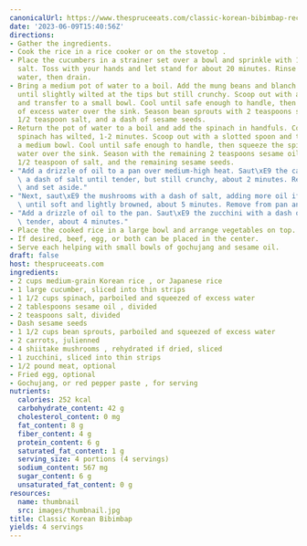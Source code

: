 ```yaml
---
canonicalUrl: https://www.thespruceeats.com/classic-korean-bibimbap-recipe-2118765
date: '2023-06-09T15:40:56Z'
directions:
- Gather the ingredients.
- Cook the rice in a rice cooker or on the stovetop .
- Place the cucumbers in a strainer set over a bowl and sprinkle with 1/2 teaspoon
  salt. Toss with your hands and let stand for about 20 minutes. Rinse under running
  water, then drain.
- Bring a medium pot of water to a boil. Add the mung beans and blanch for 30-60 seconds,
  until slightly wilted at the tips but still crunchy. Scoop out with a slotted spoon
  and transfer to a small bowl. Cool until safe enough to handle, then gently squeeze
  of excess water over the sink. Season bean sprouts with 2 teaspoons sesame oil,
  1/2 teaspoon salt, and a dash of sesame seeds.
- Return the pot of water to a boil and add the spinach in handfuls. Cook until the
  spinach has wilted, 1-2 minutes. Scoop out with a slotted spoon and transfer to
  a medium bowl. Cool until safe enough to handle, then squeeze the spinach of excess
  water over the sink. Season with the remaining 2 teaspoons sesame oil, the remaining
  1/2 teaspoon of salt, and the remaining sesame seeds.
- "Add a drizzle of oil to a pan over medium-high heat. Saut\xE9 the carrots with\
  \ a dash of salt until tender, but still crunchy, about 2 minutes. Remove from pan\
  \ and set aside."
- "Next, saut\xE9 the mushrooms with a dash of salt, adding more oil if needed. Cook\
  \ until soft and lightly browned, about 5 minutes. Remove from pan and set aside."
- "Add a drizzle of oil to the pan. Saut\xE9 the zucchini with a dash of salt until\
  \ tender, about 4 minutes."
- Place the cooked rice in a large bowl and arrange vegetables on top.
- If desired, beef, egg, or both can be placed in the center.
- Serve each helping with small bowls of gochujang and sesame oil.
draft: false
host: thespruceeats.com
ingredients:
- 2 cups medium-grain Korean rice , or Japanese rice
- 1 large cucumber, sliced into thin strips
- 1 1/2 cups spinach, parboiled and squeezed of excess water
- 2 tablespoons sesame oil , divided
- 2 teaspoons salt, divided
- Dash sesame seeds
- 1 1/2 cups bean sprouts, parboiled and squeezed of excess water
- 2 carrots, julienned
- 4 shiitake mushrooms , rehydrated if dried, sliced
- 1 zucchini, sliced into thin strips
- 1/2 pound meat, optional
- Fried egg, optional
- Gochujang, or red pepper paste , for serving
nutrients:
  calories: 252 kcal
  carbohydrate_content: 42 g
  cholesterol_content: 0 mg
  fat_content: 8 g
  fiber_content: 4 g
  protein_content: 6 g
  saturated_fat_content: 1 g
  serving_size: 4 portions (4 servings)
  sodium_content: 567 mg
  sugar_content: 6 g
  unsaturated_fat_content: 0 g
resources:
  name: thumbnail
  src: images/thumbnail.jpg
title: Classic Korean Bibimbap
yields: 4 servings
---
```

